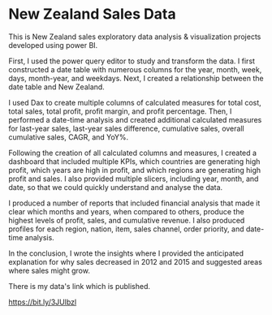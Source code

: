# New Zealand Sales Data
This is New Zealand sales exploratory data analysis & visualization projects developed using power BI.

First, I used the power query editor to study and transform the data.
I first constructed a date table with numerous columns for the year, month, week, days, month-year, and weekdays. Next, I created a relationship between the date table and New Zealand.

I used Dax to create multiple columns of calculated measures for total cost, total sales, total profit, profit margin, and profit percentage. Then, I performed a date-time analysis and created additional calculated measures for last-year sales, last-year sales difference, cumulative sales, overall cumulative sales, CAGR, and YoY%.

Following the creation of all calculated columns and measures, I created a dashboard that included multiple KPIs, which countries are generating high profit, which years are high in profit, and which regions are generating high profit and sales. I also provided multiple slicers, including year, month, and date, so that we could quickly understand and analyse the data.

I produced a number of reports that included financial analysis that made it clear which months and years, when compared to others, produce the highest levels of profit, sales, and cumulative revenue. I also produced profiles for each region, nation, item, sales channel, order priority, and date-time analysis.

In the conclusion, I wrote the insights where I provided the anticipated explanation for why sales decreased in 2012 and 2015 and suggested areas where sales might grow.

There is my data's link which is published.

https://bit.ly/3JUlbzl
